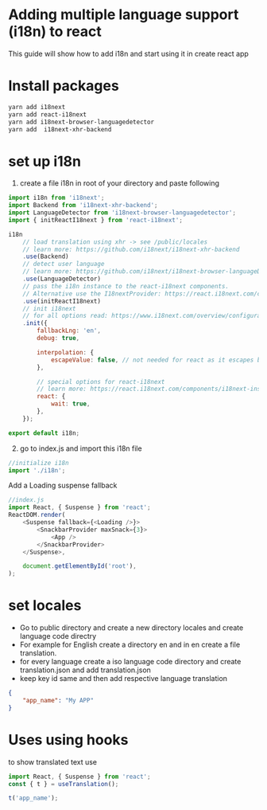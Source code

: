 # Adding multiple language support (i18n) to react

This guide will show how to add i18n and start using it in create react app

# Install packages

```bash
yarn add i18next
yarn add react-i18next
yarn add i18next-browser-languagedetector
yarn add  i18next-xhr-backend
```

# set up i18n

1. create a file i18n in root of your directory and paste following

```js
import i18n from 'i18next';
import Backend from 'i18next-xhr-backend';
import LanguageDetector from 'i18next-browser-languagedetector';
import { initReactI18next } from 'react-i18next';

i18n
    // load translation using xhr -> see /public/locales
    // learn more: https://github.com/i18next/i18next-xhr-backend
    .use(Backend)
    // detect user language
    // learn more: https://github.com/i18next/i18next-browser-languageDetector
    .use(LanguageDetector)
    // pass the i18n instance to the react-i18next components.
    // Alternative use the I18nextProvider: https://react.i18next.com/components/i18nextprovider
    .use(initReactI18next)
    // init i18next
    // for all options read: https://www.i18next.com/overview/configuration-options
    .init({
        fallbackLng: 'en',
        debug: true,

        interpolation: {
            escapeValue: false, // not needed for react as it escapes by default
        },

        // special options for react-i18next
        // learn more: https://react.i18next.com/components/i18next-instance
        react: {
            wait: true,
        },
    });

export default i18n;
```

2.  go to index.js and import this i18n file

```js
//initialize i18n
import './i18n';
```

Add a Loading suspense fallback

```js
//index.js
import React, { Suspense } from 'react';
ReactDOM.render(
    <Suspense fallback={<Loading />}>
        <SnackbarProvider maxSnack={3}>
            <App />
        </SnackbarProvider>
    </Suspense>,

    document.getElementById('root'),
);
```

# set locales

-   Go to public directory and create a new directory locales and create language code directry
-   For example for English create a directory en and in en create a file translation.
-   for every language create a iso language code directory and create translation.json and add translation.json
-   keep key id same and then add respective language translation

```json
{
    "app_name": "My APP"
}
```

# Uses using hooks

to show translated text use

```js
import React, { Suspense } from 'react';
const { t } = useTranslation();

t('app_name');
```
